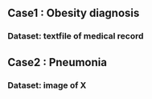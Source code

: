 ## Case1 : Obesity diagnosis

### Dataset: textfile of medical record

## Case2 : Pneumonia 

### Dataset: image of X
